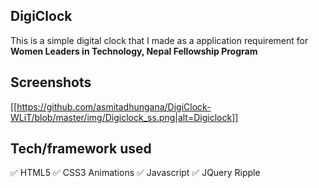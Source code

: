 ## DigiClock

This is a simple digital clock that I made as a application requirement for **Women Leaders in Technology, Nepal Fellowship Program**

## Screenshots

[[https://github.com/asmitadhungana/DigiClock-WLiT/blob/master/img/Digiclock_ss.png|alt=Digiclock]]

## Tech/framework used

✅ HTML5
✅ CSS3 Animations
✅ Javascript
✅ JQuery Ripple
